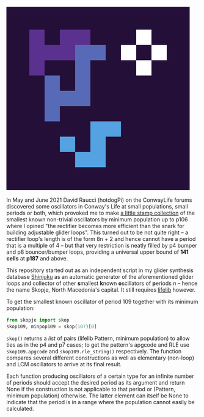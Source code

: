 ![Skopje's logo is a coloured Rich's p16](/logo.svg)

In May and June 2021 David Raucci (hotdogPi) on the ConwayLife forums discovered some oscillators in Conway's Life at small populations, small periods or both, which provoked me to make [a little stamp collection](https://conwaylife.com/forums/viewtopic.php?f=2&t=5338) of the smallest known non-trivial oscillators by minimum population up to p106 where I opined "the rectifier becomes more efficient than the snark for building adjustable glider loops". This turned out to be not quite right – a rectifier loop's length is of the form 8n + 2 and hence cannot have a period that is a multiple of 4 – but that very restriction is neatly filled by p4 bumper and p8 bouncer/bumper loops, providing a universal upper bound of **141 cells** at **p187** and above.

This repository started out as an independent script in my glider synthesis database [Shinjuku](https://gitlab.com/parclytaxel/Shinjuku) as an automatic generator of the aforementioned glider loops and collector of other **s**mallest **k**nown **o**scillators of **p**eriods _n_ – hence the name Skopje, North Macedonia's capital. It still requires [lifelib](https://gitlab.com/apgoucher/lifelib) however.

To get the smallest known oscillator of period 109 together with its minimum population:

```python
from skopje import skop
skop109, minpop109 = skop(107)[0]
```

`skop()` returns a _list_ of pairs (lifelib Pattern, minimum population) to allow ties as in the p4 and p7 cases; to get the pattern's apgcode and RLE use `skop109.apgcode` and `skop109.rle_string()` respectively. The function compares several different constructions as well as elementary (non-loop) and LCM oscillators to arrive at its final result.

Each function producing oscillators of a certain type for an infinite number of periods should accept the desired period as its argument and return None if the construction is not applicable to that period or (Pattern, minimum population) otherwise. The latter element can itself be None to indicate that the period is in a range where the population cannot easily be calculated.
